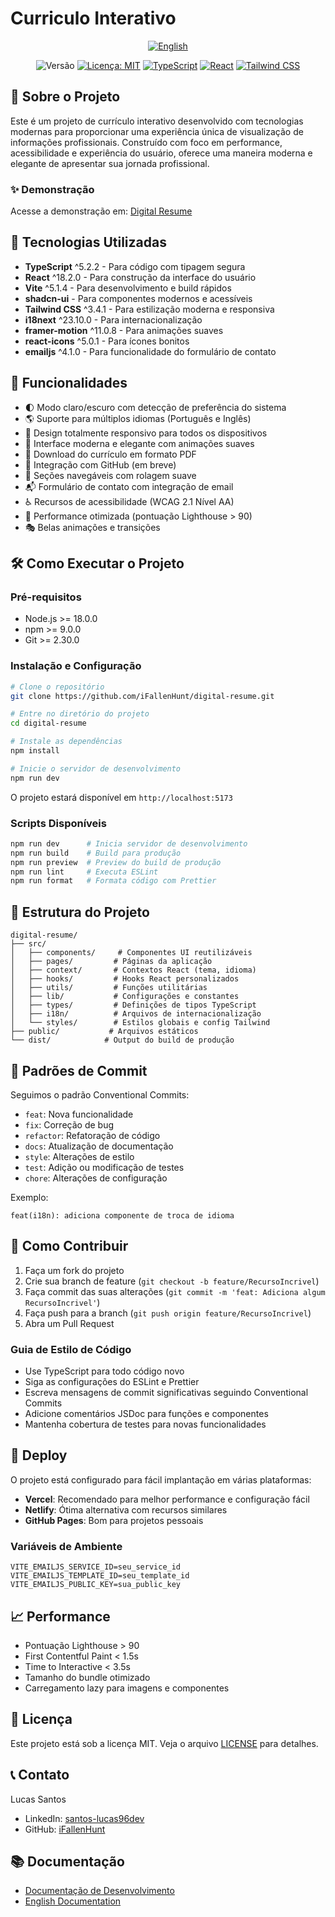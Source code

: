 # Curriculo Interativo

<div align="center">

[![English](https://img.shields.io/badge/🇺🇸_English-0077B5?style=flat-square&logo=readme&logoColor=white)](README.md)


![Versão](https://img.shields.io/badge/versão-0.2.0-blue.svg?cacheSeconds=2592000)
[![Licença: MIT](https://img.shields.io/badge/Licença-MIT-yellow.svg)](#)
[![TypeScript](https://img.shields.io/badge/TypeScript-007ACC?logo=typescript&logoColor=white)](https://www.typescriptlang.org/)
[![React](https://img.shields.io/badge/React-20232A?logo=react&logoColor=61DAFB)](https://reactjs.org/)
[![Tailwind CSS](https://img.shields.io/badge/Tailwind_CSS-38B2AC?logo=tailwind-css&logoColor=white)](https://tailwindcss.com/)

</div>

## 🌟 Sobre o Projeto

Este é um projeto de currículo interativo desenvolvido com tecnologias modernas para proporcionar uma experiência única de visualização de informações profissionais. Construído com foco em performance, acessibilidade e experiência do usuário, oferece uma maneira moderna e elegante de apresentar sua jornada profissional.

### ✨ Demonstração
Acesse a demonstração em: [Digital Resume](https://digital-resume.vercel.app)

## 🚀 Tecnologias Utilizadas

- **TypeScript** ^5.2.2 - Para código com tipagem segura
- **React** ^18.2.0 - Para construção da interface do usuário
- **Vite** ^5.1.4 - Para desenvolvimento e build rápidos
- **shadcn-ui** - Para componentes modernos e acessíveis
- **Tailwind CSS** ^3.4.1 - Para estilização moderna e responsiva
- **i18next** ^23.10.0 - Para internacionalização
- **framer-motion** ^11.0.8 - Para animações suaves
- **react-icons** ^5.0.1 - Para ícones bonitos
- **emailjs** ^4.1.0 - Para funcionalidade do formulário de contato

## 🎯 Funcionalidades

- 🌓 Modo claro/escuro com detecção de preferência do sistema
- 🌎 Suporte para múltiplos idiomas (Português e Inglês)
- 📱 Design totalmente responsivo para todos os dispositivos
- 🎨 Interface moderna e elegante com animações suaves
- 📄 Download do currículo em formato PDF
- 🔗 Integração com GitHub (em breve)
- 💼 Seções navegáveis com rolagem suave
- 📬 Formulário de contato com integração de email
- ♿ Recursos de acessibilidade (WCAG 2.1 Nível AA)
- 🚀 Performance otimizada (pontuação Lighthouse > 90)
- 🎭 Belas animações e transições

## 🛠️ Como Executar o Projeto

### Pré-requisitos

- Node.js >= 18.0.0
- npm >= 9.0.0
- Git >= 2.30.0

### Instalação e Configuração

```bash
# Clone o repositório
git clone https://github.com/iFallenHunt/digital-resume.git

# Entre no diretório do projeto
cd digital-resume

# Instale as dependências
npm install

# Inicie o servidor de desenvolvimento
npm run dev
```

O projeto estará disponível em `http://localhost:5173`

### Scripts Disponíveis

```bash
npm run dev      # Inicia servidor de desenvolvimento
npm run build    # Build para produção
npm run preview  # Preview do build de produção
npm run lint     # Executa ESLint
npm run format   # Formata código com Prettier
```

## 📁 Estrutura do Projeto

```
digital-resume/
├── src/
│   ├── components/     # Componentes UI reutilizáveis
│   ├── pages/         # Páginas da aplicação
│   ├── context/       # Contextos React (tema, idioma)
│   ├── hooks/         # Hooks React personalizados
│   ├── utils/         # Funções utilitárias
│   ├── lib/           # Configurações e constantes
│   ├── types/         # Definições de tipos TypeScript
│   ├── i18n/          # Arquivos de internacionalização
│   └── styles/        # Estilos globais e config Tailwind
├── public/           # Arquivos estáticos
└── dist/            # Output do build de produção
```

## 📝 Padrões de Commit

Seguimos o padrão Conventional Commits:

- `feat`: Nova funcionalidade
- `fix`: Correção de bug
- `refactor`: Refatoração de código
- `docs`: Atualização de documentação
- `style`: Alterações de estilo
- `test`: Adição ou modificação de testes
- `chore`: Alterações de configuração

Exemplo:
```
feat(i18n): adiciona componente de troca de idioma
```

## 🤝 Como Contribuir

1. Faça um fork do projeto
2. Crie sua branch de feature (`git checkout -b feature/RecursoIncrivel`)
3. Faça commit das suas alterações (`git commit -m 'feat: Adiciona algum RecursoIncrivel'`)
4. Faça push para a branch (`git push origin feature/RecursoIncrivel`)
5. Abra um Pull Request

### Guia de Estilo de Código

- Use TypeScript para todo código novo
- Siga as configurações do ESLint e Prettier
- Escreva mensagens de commit significativas seguindo Conventional Commits
- Adicione comentários JSDoc para funções e componentes
- Mantenha cobertura de testes para novas funcionalidades

## 🚀 Deploy

O projeto está configurado para fácil implantação em várias plataformas:

- **Vercel**: Recomendado para melhor performance e configuração fácil
- **Netlify**: Ótima alternativa com recursos similares
- **GitHub Pages**: Bom para projetos pessoais

### Variáveis de Ambiente

```env
VITE_EMAILJS_SERVICE_ID=seu_service_id
VITE_EMAILJS_TEMPLATE_ID=seu_template_id
VITE_EMAILJS_PUBLIC_KEY=sua_public_key
```

## 📈 Performance

- Pontuação Lighthouse > 90
- First Contentful Paint < 1.5s
- Time to Interactive < 3.5s
- Tamanho do bundle otimizado
- Carregamento lazy para imagens e componentes

## 📄 Licença

Este projeto está sob a licença MIT. Veja o arquivo [LICENSE](LICENSE) para detalhes.

## 📞 Contato

Lucas Santos
- LinkedIn: [santos-lucas96dev](https://www.linkedin.com/in/santos-lucas96dev/)
- GitHub: [iFallenHunt](https://github.com/iFallenHunt)

## 📚 Documentação

- [Documentação de Desenvolvimento](DEVELOPMENT.md)
- [English Documentation](README.md) 